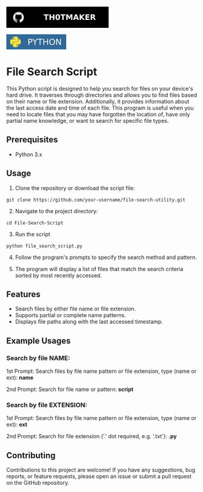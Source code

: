 [![Github Badge](badges/th0tmaker-github.svg)](https://github.com/th0tmaker)

![Python Badge](badges/python-badge.svg)

# File Search Script

This Python script is designed to help you search for files on your device's hard drive.
It traverses through directories and allows you to find files based on their name or file extension.
Additionally, it provides information about the last access date and time of each file.
This program is useful when you need to locate files that you may have forgotten the location of,
have only partial name knowledge, or want to search for specific file types.

## Prerequisites

* Python 3.x

## Usage

1. Clone the repository or download the script file:

```
git clone https://github.com/your-username/file-search-utility.git
```

2. Navigate to the project directory:

```
cd File-Search-Script
```

3. Run the script

```
python file_search_script.py
```

4. Follow the program's prompts to specify the search method and pattern.


5. The program will display a list of files that match the search criteria sorted by most recently accessed.

## Features

* Search files by either file name or file extension. 
* Supports partial or complete name patterns.
* Displays file paths along with the last accessed timestamp.

## Example Usages

### Search by file NAME:

1st Prompt: Search files by file name pattern or file extension, type (name or ext): **name**


2nd Prompt: Search for file name or pattern: **script**


### Search by file EXTENSION:
1st Prompt: Search files by file name pattern or file extension, type (name or ext): **ext**


2nd Prompt: Search for file extension ('.' dot required, e.g. '.txt'): **.py**

## Contributing

Contributions to this project are welcome! If you have any suggestions, bug reports, or feature requests,
please open an issue or submit a pull request on the GitHub repository.

